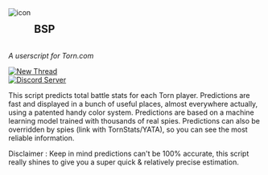 <div style="display:inline-block;vertical-align:top;">
    <img align="left" alt="icon" src="https://i.postimg.cc/K8cNpzCS/BSPLogo11low.png">
</div>
<div style="display:inline-block;">
    <h2>BSP</h2>
</div>

*A userscript for Torn.com*

<a href="https://www.torn.com/forums.php#/p=threads&f=67&t=16290324">
    <img src="https://img.shields.io/static/v1?style=for-the-badge&label=TORN&message=FORUM%20THREAD&color=%23666&logo=data:image/png;base64,iVBORw0KGgoAAAANSUhEUgAAABAAAAAQBAMAAADt3eJSAAAAIVBMVEVRTU1GQkI3MzNbWVkAAACAfX2LiIgcHBydm5tvbGzFw8O9mSGGAAAAWElEQVQI12NQUmQwNmYQUmJQEo7o6Gg1BDJYy4EgAMhgcwGCBLCIiwtYRDgqxHkZSI2iRYpzM0iXkmiIc4ISsQzJKY4QhvD0golghsK0SEYwQ0mAUUhJCQAuLRvb97saxwAAAABJRU5ErkJggg==" alt="New Thread">
</a>
<br>

<a href="https://discord.gg/zgrVX5j6MQ">
    <img src="https://img.shields.io/discord/994002781205692456?label=DISCORD&logo=Discord&style=for-the-badge" alt="Discord Server">
</a>


This script predicts total battle stats for each Torn player.
Predictions are fast and displayed in a bunch of useful places, almost everywhere actually, using a patented handy color system.
Predictions are based on a machine learning model trained with thousands of real spies.
Predictions can also be overridden by spies (link with TornStats/YATA), so you can see the most reliable information.


Disclaimer : Keep in mind predictions can't be 100% accurate, this script really shines to give you a super quick & relatively precise estimation.